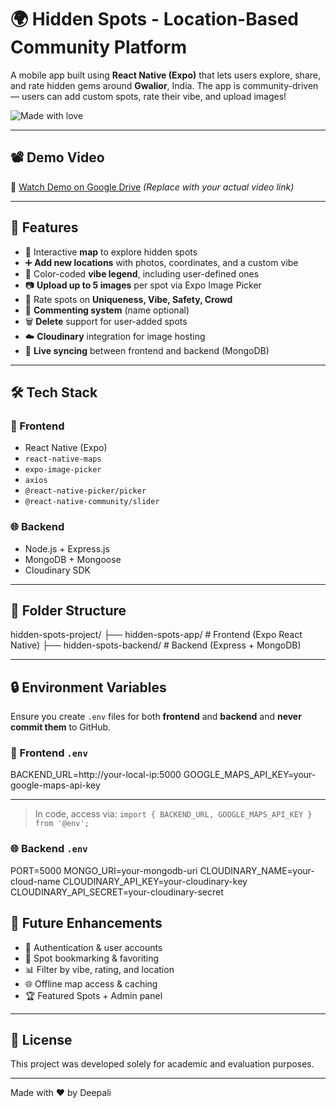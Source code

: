 # 🌍 Hidden Spots - Location-Based Community Platform

A mobile app built using **React Native (Expo)** that lets users explore, share, and rate hidden gems around **Gwalior**, India. The app is community-driven — users can add custom spots, rate their vibe, and upload images!

<p align="left">
  <img alt="Made with love" src="https://img.shields.io/badge/Made%20with-%E2%9D%A4-red">
</p>

---

## 📽️ Demo Video

📎 [Watch Demo on Google Drive]([https://drive.google.com/your-demo-link-here](https://drive.google.com/file/d/1YCAUSzitvNr-O4EXiMXQdiGSu2oKBJ0f/view?usp=sharing))  
*(Replace with your actual video link)*

---

## 🚀 Features

- 📍 Interactive **map** to explore hidden spots
- ➕ **Add new locations** with photos, coordinates, and a custom vibe
- 🌈 Color-coded **vibe legend**, including user-defined ones
- 📷 **Upload up to 5 images** per spot via Expo Image Picker
- 🌟 Rate spots on **Uniqueness, Vibe, Safety, Crowd**
- 💬 **Commenting system** (name optional)
- 🗑️ **Delete** support for user-added spots
- ☁️ **Cloudinary** integration for image hosting
- 🔄 **Live syncing** between frontend and backend (MongoDB)

---

## 🛠️ Tech Stack

### 📱 Frontend

- React Native (Expo)
- `react-native-maps`
- `expo-image-picker`
- `axios`
- `@react-native-picker/picker`
- `@react-native-community/slider`

### 🌐 Backend

- Node.js + Express.js
- MongoDB + Mongoose
- Cloudinary SDK

---

## 📂 Folder Structure

hidden-spots-project/
├── hidden-spots-app/ # Frontend (Expo React Native)
├── hidden-spots-backend/ # Backend (Express + MongoDB)


---

## 🔒 Environment Variables

Ensure you create `.env` files for both **frontend** and **backend** and **never commit them** to GitHub.

### 📱 Frontend `.env`

BACKEND_URL=http://your-local-ip:5000
GOOGLE_MAPS_API_KEY=your-google-maps-api-key

---


> In code, access via: `import { BACKEND_URL, GOOGLE_MAPS_API_KEY } from '@env';`

### 🌐 Backend `.env`

PORT=5000
MONGO_URI=your-mongodb-uri
CLOUDINARY_NAME=your-cloud-name
CLOUDINARY_API_KEY=your-cloudinary-key
CLOUDINARY_API_SECRET=your-cloudinary-secret

## 🧠 Future Enhancements

- 🔐 Authentication & user accounts  
- 🔖 Spot bookmarking & favoriting  
- 📊 Filter by vibe, rating, and location  
- 🌐 Offline map access & caching  
- 🏆 Featured Spots + Admin panel  

---

## 📄 License

This project was developed solely for academic and evaluation purposes.

---

Made with ❤️ by Deepali
